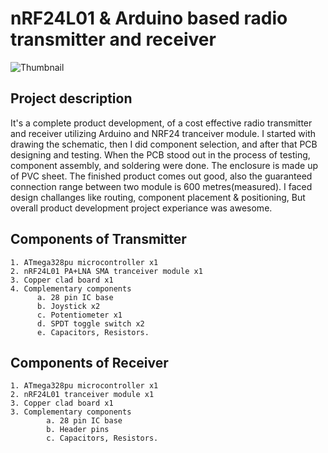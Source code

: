 # nRF24L01 & Arduino based radio transmitter and receiver 
![Thumbnail](image/)  
## Project description
It's a complete product development, of a cost effective radio transmitter and receiver utilizing Arduino and NRF24 tranceiver module. I started with drawing the schematic, then I did component selection, and after that PCB designing and testing. When the PCB stood out in the process of testing, component assembly, and soldering were done. The enclosure is made up of PVC sheet. The finished product comes out good, also the guaranteed connection range between two module is 600 metres(measured). 
I faced design challanges like routing, component placement & positioning, But overall product development project experiance was awesome.
## Components of Transmitter 
    1. ATmega328pu microcontroller x1
    2. nRF24L01 PA+LNA SMA tranceiver module x1
    3. Copper clad board x1
    4. Complementary components
          a. 28 pin IC base
          b. Joystick x2
          c. Potentiometer x1
          d. SPDT toggle switch x2
          e. Capacitors, Resistors.
## Components of Receiver 
    1. ATmega328pu microcontroller x1
    2. nRF24L01 tranceiver module x1
    3. Copper clad board x1
    3. Complementary components
            a. 28 pin IC base
            b. Header pins
            c. Capacitors, Resistors.
